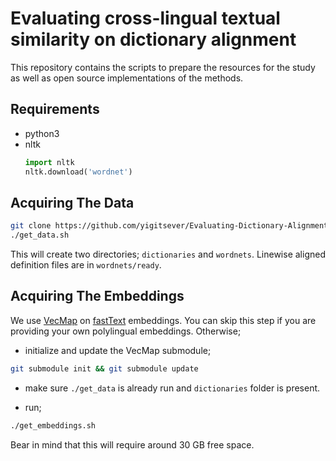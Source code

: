 # Evaluating cross-lingual textual similarity on dictionary alignment

This repository contains the scripts to prepare the resources for the study as well as open source implementations of the methods.

## Requirements
- python3
- nltk
    ```python
    import nltk
    nltk.download('wordnet')
    ```

## Acquiring The Data

```bash
git clone https://github.com/yigitsever/Evaluating-Dictionary-Alignment.git && cd Evaluating-Dictionary-Alignment
./get_data.sh
```

This will create two directories; `dictionaries` and `wordnets`.
Linewise aligned definition files are in `wordnets/ready`.

## Acquiring The Embeddings

We use [VecMap](https://github.com/artetxem/vecmap) on [fastText](https://fasttext.cc/) embeddings.
You can skip this step if you are providing your own polylingual embeddings.
Otherwise;

* initialize and update the VecMap submodule;

```bash
git submodule init && git submodule update
```

* make sure `./get_data` is already run and `dictionaries` folder is present.

* run;

```bash
./get_embeddings.sh
```

Bear in mind that this will require around 30 GB free space.

